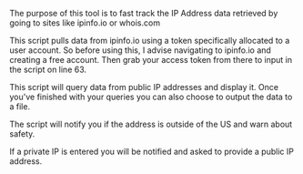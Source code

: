 The purpose of this tool is to fast track the IP Address data retrieved by going to sites like ipinfo.io or whois.com

This script pulls data from ipinfo.io using a token specifically allocated to a user account. So before using this, I advise navigating to ipinfo.io and creating a free account. Then grab your access token from there to input in the script on line 63.

This script will query data from public IP addresses and display it. Once you've finished with your queries you can also choose to output the data to a file. 

The script will notify you if the address is outside of the US and warn about safety. 

If a private IP is entered you will be notified and asked to provide a public IP address. 
